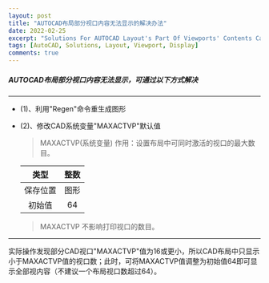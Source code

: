 ```yaml
---
layout: post
title: "AUTOCAD布局部分视口内容无法显示的解决办法"
date: 2022-02-25
excerpt: "Solutions For AUTOCAD Layout's Part Of Viewports' Contents Can't Be Displayed"
tags: [AutoCAD, Solutions, Layout, Viewport, Display]
comments: true
---
```


##### AUTOCAD布局部分视口内容无法显示，可通过以下方式解决
---
- (1)、利用"Regen"命令重生成图形
  
- (2)、修改CAD系统变量"MAXACTVP"默认值

   > MAXACTVP(系统变量) 
     作用：设置布局中可同时激活的视口的最大数目。

     |类型|整数|
     |:---:|:---:|
     |保存位置|图形|
     |初始值|64|
   > MAXACTVP 不影响打印视口的数目。

---

实际操作发现部分CAD视口"MAXACTVP"值为16或更小，所以CAD布局中只显示小于MAXACTVP值的视口数；此时，可将MAXACTVP值调整为初始值64即可显示全部视内容（不建议一个布局视口数超过64）。
